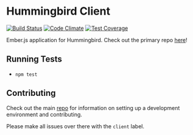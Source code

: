 # Hummingbird Client
[![Build Status](https://travis-ci.org/hummingbird-me/hummingbird-client.svg?branch=the-future)](https://travis-ci.org/hummingbird-me/hummingbird-client) [![Code Climate](https://codeclimate.com/github/hummingbird-me/hummingbird-client/badges/gpa.svg)](https://codeclimate.com/github/hummingbird-me/hummingbird-client) [![Test Coverage](https://codeclimate.com/github/hummingbird-me/hummingbird-client/badges/coverage.svg)](https://codeclimate.com/github/hummingbird-me/hummingbird-client/coverage)

Ember.js application for Hummingbird. Check out the primary repo [here](https://github.com/hummingbird-me/hummingbird)!

## Running Tests

* `npm test`

## Contributing

Check out the main [repo](https://github.com/hummingbird-me/hummingbird) for information on setting up a development environment and contributing.

Please make all issues over there with the `client` label.
